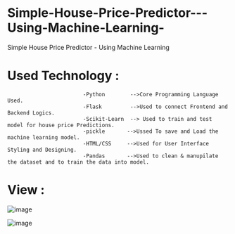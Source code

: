 # Simple-House-Price-Predictor---Using-Machine-Learning-
Simple House Price Predictor - Using Machine Learning 

  
# Used Technology : 
                 
                            -Python        -->Core Programming Language Used.
                            -Flask         -->Used to connect Frontend and Backend Logics.
                            -Scikit-Learn  --> Used to train and test model for house price Predictions.
                            -pickle       -->Ussed To save and Load the machine learning model.
                            -HTML/CSS     -->Used for User Interface Styling and Designing.
                            -Pandas       -->Used to clean & manupilate the dataset and to train the data into model.


# View :

![image](https://github.com/user-attachments/assets/602a06ae-eb09-49c9-acca-cd2ea307aa58)

![image](https://github.com/user-attachments/assets/8efd9957-7633-4e1e-a76f-3712ecfb5b9b)



